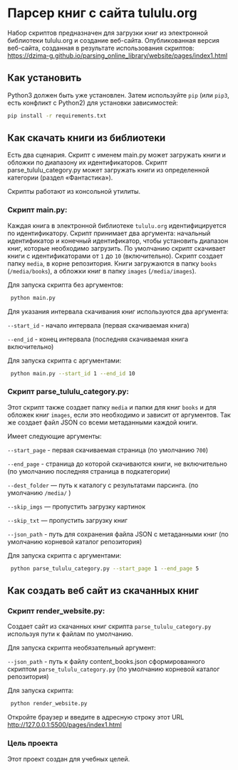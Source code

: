 # Парсер книг с сайта tululu.org

Набор скриптов предназначен для загрузки книг из электронной библиотеки tululu.org и создание веб-сайта.
Опубликованная версия веб-сайта, созданная в результате использования
скриптов: https://dzima-g.github.io/parsing_online_library/website/pages/index1.html

## Как установить

Python3 должен быть уже установлен.
Затем используйте `pip` (или `pip3`, есть конфликт с Python2) для установки зависимостей:

```sh
pip install -r requirements.txt
```

## Как скачать книги из библиотеки

Есть два сценария. Скрипт с именем main.py может загружать книги и обложки по диапазону их идентификаторов. Скрипт
parse_tululu_category.py может загружать книги из определенной категории (раздел «Фантастика»).

Скрипты работают из консольной утилиты.

### Скрипт main.py:

Каждая книга в электронной библиотеке `tululu.org` идентифицируется по идентификатору. Скрипт принимает два аргумента:
начальный идентификатор и конечный идентификатор, чтобы установить диапазон книг, которые необходимо
загрузить. По умолчанию скрипт скачивает книги с идентификаторами от `1` до `10` (включительно). Скрипт создает
папку `media`,
в корне репозитория. Книги загружаются в папку `books` (`/media/books`), а обложки книг в
папку `images` (`/media/images`).

Для запуска скрипта без аргументов:

```sh
 python main.py 
 ```

Для указания интервала скачивания книг используются два аргумента:

`--start_id` - начало интервала (первая скачиваемая книга)

`--end_id` - конец интервала (последняя скачиваемая книга включительно)

Для запуска скрипта с аргументами:

```sh
 python main.py --start_id 1 --end_id 10
 ```

### Скрипт parse_tululu_category.py:

Этот скрипт также создает папку `media`  и папки для книг `books` и для обложек книг `images`, если это необходимо и
зависит от аргументов. Так же создает файл JSON со всеми метаданными каждой книги.

Имеет следующие аргументы:

`--start_page` - первая скачиваемая страница (по умолчанию `700`)

`--end_page` - страница до которой скачиваются книги, не включительно (по умолчанию последняя страница в подкатегории)

`--dest_folder` — путь к каталогу с результатами парсинга. (по умолчанию `/media/` )

`--skip_imgs` — пропустить загрузку картинок

`--skip_txt` — пропустить загрузку книг

`--json_path` - путь для сохранения файла JSON с метаданными книг (по умолчанию корневой каталог репозитория)

Для запуска скрипта с аргументами:

```sh
 python parse_tululu_category.py --start_page 1 --end_page 5 
 ```

## Как создать веб сайт из скачанных книг

### Скрипт render_website.py:

Создает сайт из скачанных книг скрипта `parse_tululu_category.py` используя пути к файлам по умолчанию.

Для запуска скрипта необязательный аргумент:

`--json_path` - путь к файлу content_books.json сформированного скриптом `parse_tululu_category.py` (по умолчанию
корневой каталог репозитория)

Для запуска скрипта:

```sh
 python render_website.py
 ```

Откройте браузер и введите в адресную строку этот URL http://127.0.0.1:5500/pages/index1.html


### Цель проекта

Этот проект создан для учебных целей.
